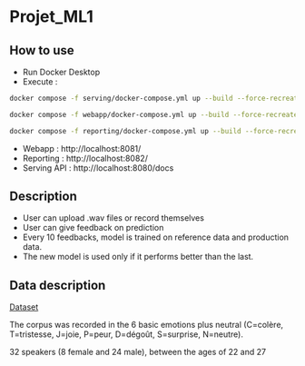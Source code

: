 # Projet_ML1

## How to use

- Run Docker Desktop
- Execute :

```bash
docker compose -f serving/docker-compose.yml up --build --force-recreate
```

```bash
docker compose -f webapp/docker-compose.yml up --build --force-recreate
```

```bash
docker compose -f reporting/docker-compose.yml up --build --force-recreate
```

- Webapp : http://localhost:8081/
- Reporting : http://localhost:8082/
- Serving API : http://localhost:8080/docs

## Description

- User can upload .wav files or record themselves
- User can give feedback on prediction
- Every 10 feedbacks, model is trained on reference data and production data.
- The new model is used only if it performs better than the last.

## Data description

[Dataset](https://zenodo.org/records/4405783)

The corpus was recorded in the 6 basic emotions plus neutral (C=colère, T=tristesse, J=joie, P=peur, D=dégoût, S=surprise, N=neutre).

32 speakers (8 female and 24 male), between the ages of 22 and 27
